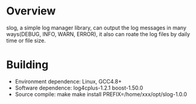 # Overview
slog, a simple log manager library, can output the log messages in many ways(DEBUG, INFO, WARN, ERROR), it also can roate the log files by daily time or file size. 

# Building
 * Environment dependence:
   Linux, GCC4.8+
 * Software dependence:
   log4cplus-1.2.1
   boost-1.50.0 
 * Source compile:
   make
   make install PREFIX=/home/xxx/opt/slog-1.0.0
